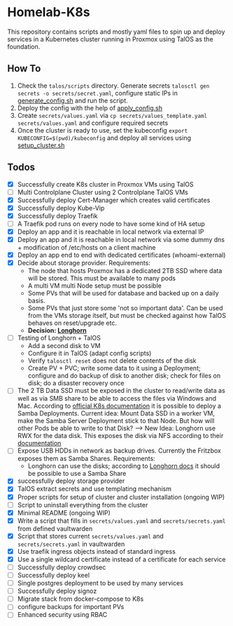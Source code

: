 # Homelab-K8s

This repository contains scripts and mostly yaml files to spin up and deploy services in a Kubernetes cluster running in Proxmox using TalOS as the foundation.

## How To

1. Check the `talos/scripts` directory. Generate secrets `talosctl gen secrets -o secrets/secret.yaml`, configure static IPs in [generate_config.sh](./talos/scripts/generate_configs.sh) and run the script.
1. Deploy the config with the help of [apply_config.sh](./talos/scripts/apply_configs.sh)
1. Create `secrets/values.yaml` via `cp secrets/values_template.yaml secrets/values.yaml` and configure required secrets
1. Once the cluster is ready to use, set the kubeconfig `export KUBECONFIG=$(pwd)/kubeconfig` and deploy all services using [setup_cluster.sh](./scripts/setup_cluster.sh)

## Todos

- [x] Successfully create K8s cluster in Proxmox VMs using TalOS
- [ ] Multi Controlplane Cluster using 2 Controlplane TalOS VMs
- [x] Successfully deploy Cert-Manager which creates valid certificates
- [x] Successfully deploy Kube-Vip
- [x] Successfully deploy Traefik
- [ ] A Traefik pod runs on every node to have some kind of HA setup
- [x] Deploy an app and it is reachable in local network via external IP
- [x] Deploy an app and it is reachable in local network via some dummy dns + modification of /etc/hosts on a client machine
- [x] Deploy an app end to end with dedicated certificates (whoami-external)
- [x] Decide about storage provider. Requirements:
  - The node that hosts Proxmox has a dedicated 2TB SSD where data will be stored. This must be available to many pods
  - A multi VM multi Node setup must be possible
  - Some PVs that will be used for database and backed up on a daily basis.
  - Some PVs that just store some 'not so important data'. Can be used from the VMs storage itself, but must be checked against how TalOS behaves on reset/upgrade etc.
  - **Decision: [Longhorn](https://longhorn.io)**
- [ ] Testing of Longhorn + TalOS
  - Add a second disk to VM
  - Configure it in TalOS (adapt config scripts)
  - Verify `talosctl reset` does not delete contents of the disk
  - Create PV + PVC; write some data to it using a Deployment; configure and do backup of disk to another disk; check for files on disk; do a disaster recovery once
- [ ] The 2 TB Data SSD must be exposed in the cluster to read/write data as well as via SMB share to be able to access the files via Windows and Mac. According to [official K8s documentation](https://github.com/kubernetes-csi/csi-driver-smb/blob/master/deploy/example/smb-provisioner/README.md) it is possible to deploy a Samba Deployments. Current idea: Mount Data SSD in a worker VM, make the Samba Server Deployment stick to that Node. But how will other Pods be able to write to that Disk?
--> New Idea: Longhorn use RWX for the data disk. This exposes the disk via NFS according to their [documentation](https://longhorn.io/docs/1.7.2/nodes-and-volumes/volumes/rwx-volumes/#configuring-volume-locality-for-rwx-volumes)
- [ ] Expose USB HDDs in network as backup drives. Currently the Fritzbox exposes them as Samba Shares. Requirements:
  - Longhorn can use the disks; according to [Longhorn docs](https://longhorn.io/docs/1.7.2/snapshots-and-backups/backup-and-restore/set-backup-target/) it should be possible to use a Samba Share
- [x] successfully deploy storage provider
- [x] TalOS extract secrets and use templating mechanism
- [x] Proper scripts for setup of cluster and cluster installation (ongoing WIP)
- [ ] Script to uninstall everything from the cluster
- [x] Minimal README (ongoing WIP)
- [x] Write a script that fills in `secrets/values.yaml` and `secrets/secrets.yaml` from defined vaultwarden
- [x] Script that stores current `secrets/values.yaml` and `secrets/secrets.yaml` in vaultwarden
- [x] Use traefik ingress objects instead of standard ingress
- [x] Use a single wildcard certificate instead of a certificate for each service
- [ ] Successfully deploy crowdsec
- [ ] Successfully deploy keel
- [ ] Single postgres deployment to be used by many services
- [ ] Successfully deploy signoz
- [ ] Migrate stack from docker-compose to K8s
- [ ] configure backups for important PVs
- [ ] Enhanced security using RBAC
